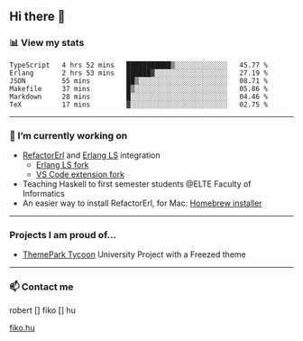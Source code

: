 ## Hi there 👋

### 📊 View my stats

<!--START_SECTION:waka-->

```text
TypeScript   4 hrs 52 mins   ███████████▒░░░░░░░░░░░░░   45.77 %
Erlang       2 hrs 53 mins   ██████▓░░░░░░░░░░░░░░░░░░   27.19 %
JSON         55 mins         ██▒░░░░░░░░░░░░░░░░░░░░░░   08.71 %
Makefile     37 mins         █▒░░░░░░░░░░░░░░░░░░░░░░░   05.86 %
Markdown     28 mins         █░░░░░░░░░░░░░░░░░░░░░░░░   04.46 %
TeX          17 mins         ▓░░░░░░░░░░░░░░░░░░░░░░░░   02.75 %
```

<!--END_SECTION:waka-->


---

### 🔭 I’m currently working on
- [RefactorErl](https://plc.inf.elte.hu/erlang/) and [Erlang LS](https://erlang-ls.github.io) integration 
  - [Erlang LS fork](https://github.com/robertfiko/erlang_ls)
  - [VS Code extension fork](https://github.com/robertfiko/vscode)
- Teaching Haskell to first semester students @ELTE Faculty of Informatics
- An easier way to install RefactorErl, for Mac: [Homebrew installer](https://github.com/robertfiko/homebrew-referl-installer)

---
### Projects I am proud of...
- [ThemePark Tycoon](https://szofttech.inf.elte.hu/szofttech/public/csip-42) University Project with a Freezed theme
---


### 📫 Contact me
robert [] fiko [] hu

[fiko.hu](https://fiko.hu)


<!--
**robertfiko/robertfiko** is a ✨ _special_ ✨ repository because its `README.md` (this file) appears on your GitHub profile.

Here are some ideas to get you started:

- 🔭 I’m currently working on ...
- 🌱 I’m currently learning ...
- 👯 I’m looking to collaborate on ...
- 🤔 I’m looking for help with ...
- 💬 Ask me about ...
- 📫 How to reach me: ...
- 😄 Pronouns: ...
- ⚡ Fun fact: ...
-->
